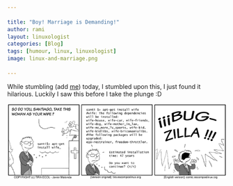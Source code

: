 ```yaml
---

title: "Boy! Marriage is Demanding!"
author: rami
layout: linuxologist
categories: [Blog]
tags: [humour, linux, linuxologist]
image: linux-and-marriage.png

---
```


While stumbling (add [me](http://juventini.stumbleupon.com)) today, I stumbled upon this, I just found it hilarious. Luckily I saw this before I take the plunge :D

![Linux and Marriage](/assets/images/content/blog/linux-and-marriage.png)
